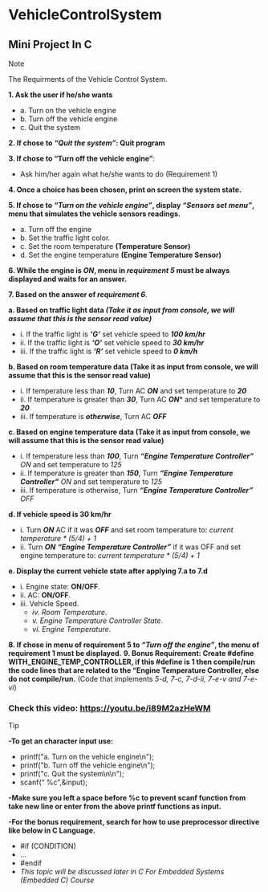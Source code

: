 # VehicleControlSystem
## Mini Project In C

> [!NOTE]
> The Requirments of the Vehicle Control System.

**1. Ask the user if he/she wants**
  - a. Turn on the vehicle engine
  - b. Turn off the vehicle engine
  - c. Quit the system
    
**2. If chose to ***“Quit the system”***: Quit program**

**3. If chose to “Turn off the vehicle engine”**:
   - Ask him/her again what he/she wants to do (Requirement 1)
     
**4. Once a choice has been chosen, print on screen the system state.**

**5. If chose to ***“Turn on the vehicle engine”***, display ***“Sensors set menu”***, menu that simulates the vehicle sensors readings.**
  - a. Turn off the engine
  - b. Set the traffic light color.
  - c. Set the room temperature **(Temperature Sensor)**
  - d. Set the engine temperature **(Engine Temperature Sensor)**
    
**6. While the engine is *ON*, menu in *requirement 5* must be always displayed and waits for an answer.**

**7. Based on the answer of *requirement 6***.

**a. Based on traffic light data *(Take it as input from console, we will assume that this is the sensor read value)***
  - i. If the traffic light is ***‘G’*** set vehicle speed to ***100 km/hr***
  - ii. If the traffic light is ***‘O’*** set vehicle speed to ***30 km/hr***
  - iii. If the traffic light is ***‘R’*** set vehicle speed to ***0 km/h***

**b. Based on room temperature data (Take it as input from console, we will assume that this is the sensor read value)**
  - i. If temperature less than ***10***, Turn AC ***ON*** and set temperature to ***20***
  - ii. If temperature is greater than ***30***, Turn AC ***ON**** and set temperature to ***20***
  - iii. If temperature is ***otherwise***, Turn AC ***OFF***
    
**c. Based on engine temperature data (Take it as input from console, we will assume that this is the sensor read value)**
  - i. If temperature less than ***100***, Turn ***“Engine Temperature Controller”*** *ON* and set temperature to *125*
  - ii. If temperature is greater than ***150***, Turn ***“Engine Temperature Controller”*** *ON* and set temperature to *125*
  - iii. If temperature is otherwise, Turn ***“Engine Temperature Controller”*** *OFF*
    
**d. If vehicle speed is 30 km/hr**
  - i. Turn ***ON*** AC if it was ***OFF*** and set room temperature to: *current temperature * (5/4) + 1*
  - ii. Turn ***ON*** ***“Engine Temperature Controller”*** if it was OFF and set engine temperature to: *current temperature * (5/4) + 1*
    
**e. Display the current vehicle state after applying 7.a to 7.d**
  - i. Engine state: **ON/OFF**.
  - ii. AC: **ON/OFF**.
  - iii. Vehicle Speed.
    - *iv. Room Temperature*.
    - *v. Engine Temperature Controller State*.
    - *vi. Engine Temperature*.
      
**8. If chose in menu of requirement 5 to *“Turn off the engine”*, the menu of requirement 1 must be displayed.**
**9. Bonus Requirement: Create #define WITH_ENGINE_TEMP_CONTROLLER, if this #define is 1 then compile/run the code lines that are related to the “Engine Temperature Controller, else do not compile/run.** 
(Code that implements *5-d, 7-c, 7-d-ii, 7-e-v and 7-e-vi*)

### Check this video: https://youtu.be/i89M2azHeWM

> [!TIP]
> **-To get an character input use:**
>   - printf("a. Turn on the vehicle engine\n");
>   - printf("b. Turn off the vehicle engine\n");
>   - printf("c. Quit the system\n\n");
>   - scanf(“ %c”,&input);
> 
> **-Make sure you left a space before %c to prevent scanf function from take new line or 
> enter from the above printf functions as input.**
>
> 
> **-For the bonus requirement, search for how to use preprocessor directive like below in C Language.**
>   - #if (CONDITION)
>   - …
>   - #endif
>   - *This topic will be discussed later in C For Embedded Systems (Embedded C) Course*
